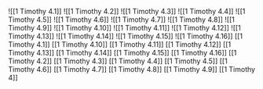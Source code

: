 ![[1 Timothy 4.1]]
![[1 Timothy 4.2]]
![[1 Timothy 4.3]]
![[1 Timothy 4.4]]
![[1 Timothy 4.5]]
![[1 Timothy 4.6]]
![[1 Timothy 4.7]]
![[1 Timothy 4.8]]
![[1 Timothy 4.9]]
![[1 Timothy 4.10]]
![[1 Timothy 4.11]]
![[1 Timothy 4.12]]
![[1 Timothy 4.13]]
![[1 Timothy 4.14]]
![[1 Timothy 4.15]]
![[1 Timothy 4.16]]
[[1 Timothy 4.1]]
[[1 Timothy 4.10]]
[[1 Timothy 4.11]]
[[1 Timothy 4.12]]
[[1 Timothy 4.13]]
[[1 Timothy 4.14]]
[[1 Timothy 4.15]]
[[1 Timothy 4.16]]
[[1 Timothy 4.2]]
[[1 Timothy 4.3]]
[[1 Timothy 4.4]]
[[1 Timothy 4.5]]
[[1 Timothy 4.6]]
[[1 Timothy 4.7]]
[[1 Timothy 4.8]]
[[1 Timothy 4.9]]
[[1 Timothy 4]]
